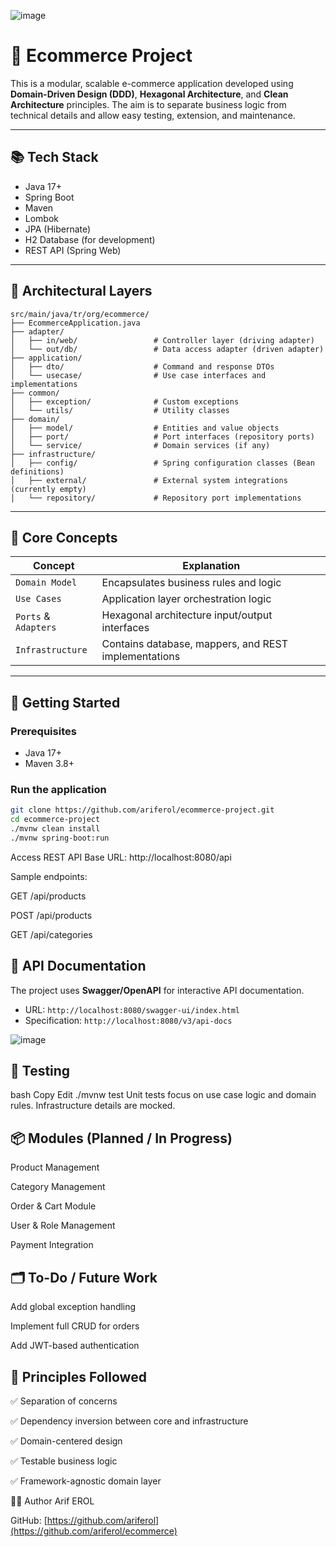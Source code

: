![image](https://github.com/user-attachments/assets/480f33f6-1fb6-4207-85c0-7f9370fe8548)

# 🛒 Ecommerce Project

This is a modular, scalable e-commerce application developed using **Domain-Driven Design (DDD)**, **Hexagonal Architecture**, and **Clean Architecture** principles. The aim is to separate business logic from technical details and allow easy testing, extension, and maintenance.

---

## 📚 Tech Stack

- Java 17+
- Spring Boot
- Maven
- Lombok
- JPA (Hibernate)
- H2 Database (for development)
- REST API (Spring Web)

---

## 🧱 Architectural Layers
```
src/main/java/tr/org/ecommerce/
├── EcommerceApplication.java
├── adapter/
│   ├── in/web/                 # Controller layer (driving adapter)
│   └── out/db/                 # Data access adapter (driven adapter)
├── application/
│   ├── dto/                    # Command and response DTOs
│   └── usecase/                # Use case interfaces and implementations
├── common/
│   ├── exception/              # Custom exceptions
│   └── utils/                  # Utility classes
├── domain/
│   ├── model/                  # Entities and value objects
│   ├── port/                   # Port interfaces (repository ports)
│   └── service/                # Domain services (if any)
├── infrastructure/
│   ├── config/                 # Spring configuration classes (Bean definitions)
│   ├── external/               # External system integrations (currently empty)
│   └── repository/             # Repository port implementations

```

---

## 🧭 Core Concepts

| Concept                | Explanation |
|------------------------|-------------|
| `Domain Model`         | Encapsulates business rules and logic |
| `Use Cases`            | Application layer orchestration logic |
| `Ports` & `Adapters`   | Hexagonal architecture input/output interfaces |
| `Infrastructure`       | Contains database, mappers, and REST implementations |

---

## 🚀 Getting Started

### Prerequisites

- Java 17+
- Maven 3.8+

### Run the application

```bash
git clone https://github.com/ariferol/ecommerce-project.git
cd ecommerce-project
./mvnw clean install
./mvnw spring-boot:run
```
Access REST API
Base URL: http://localhost:8080/api

Sample endpoints:

GET /api/products

POST /api/products

GET /api/categories


## 📖 API Documentation

The project uses **Swagger/OpenAPI** for interactive API documentation.

- URL: `http://localhost:8080/swagger-ui/index.html`
- Specification: `http://localhost:8080/v3/api-docs`

![image](https://github.com/user-attachments/assets/ba7ea2be-315b-49b6-a01f-833596cf637e)

## 🧪 Testing
bash
Copy
Edit
./mvnw test
Unit tests focus on use case logic and domain rules. Infrastructure details are mocked.

## 📦 Modules (Planned / In Progress)
 Product Management

 Category Management

 Order & Cart Module

 User & Role Management

 Payment Integration

## 🗂️ To-Do / Future Work
Add global exception handling

Implement full CRUD for orders

Add JWT-based authentication

## 🧠 Principles Followed
✅ Separation of concerns

✅ Dependency inversion between core and infrastructure

✅ Domain-centered design

✅ Testable business logic

✅ Framework-agnostic domain layer

🧑‍💻 Author
Arif EROL

GitHub: [https://github.com/ariferol](https://github.com/ariferol/ecommerce)
